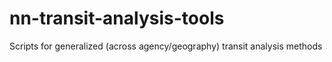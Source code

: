 # nn-transit-analysis-tools
Scripts for generalized (across agency/geography) transit analysis methods
